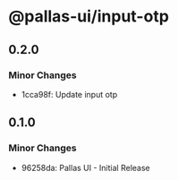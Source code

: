 # @pallas-ui/input-otp

## 0.2.0

### Minor Changes

- 1cca98f: Update input otp

## 0.1.0

### Minor Changes

- 96258da: Pallas UI - Initial Release
